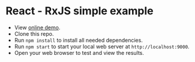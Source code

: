 # React - RxJS simple example
* View [online demo](https://nguyenkhois.github.io/react-rxjs-simple-example/dist/).
* Clone this repo.
* Run `npm install` to install all needed dependencies.
* Run `npm start` to start your local web server at `http://localhost:9000`.
* Open your web browser to test and view the results.